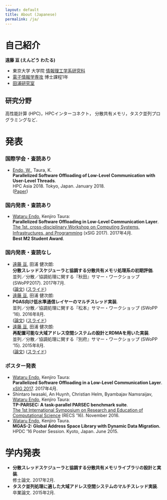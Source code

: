 ```yaml
---
layout: default
title: About (Japanese)
permalink: /ja/
---
```


# 自己紹介

__遠藤 亘 (えんどう わたる)__

- 東京大学 大学院 [情報理工学系研究科](http://www.i.u-tokyo.ac.jp/)
- [電子情報学専攻](http://www.i.u-tokyo.ac.jp/edu/course/ice/index.shtml) 博士課程1年
- [田浦研究室](http://www.eidos.ic.i.u-tokyo.ac.jp)

## 研究分野

高性能計算 (HPC)，HPCインターコネクト，
分散共有メモリ，タスク並列プログラミングなど．

# 発表

### 国際学会・査読あり

- <u>Endo, W.</u>, Taura, K.  
  __Parallelized Software Offloading of Low-Level Communication with User-Level Threads__.  
  HPC Asia 2018. Tokyo, Japan. January 2018.  
  ([Paper](https://dl.acm.org/citation.cfm?doid=3149457.3149475))

### 国内発表・査読あり

- <u>Wataru Endo</u>, Kenjiro Taura:  
  __Parallelized Software Offloading in Low-Level Communication Layer__.  
  [The 1st. cross-disciplinary Workshop on Computing Systems, Infrastructures, and Programming](http://xsig.hpcc.jp/)
  (xSIG 2017). 2017年4月.  
  __Best M2 Student Award__.

### 国内発表・査読なし

- <u>遠藤 亘</u>, 田浦 健次朗:  
  __分散スレッドスケジューラと協調する分散共有メモリ処理系の初期評価__.  
  並列／分散／協調処理に関する『秋田』サマー・ワークショップ (SWoPP2017). 2017年7月.  
  ([論文](http://id.nii.ac.jp/1001/00182710/))
  ([スライド](/pub/20170728_swopp17_slides.pdf))
- <u>遠藤 亘</u>, 田浦 健次朗:  
  __PGAS向け低水準通信レイヤーのマルチスレッド実装__.  
  並列／分散／協調処理に関する『松本』サマー・ワークショップ (SWoPP ’16). 2016年8月.  
  ([論文](http://id.nii.ac.jp/1001/00174108/))
  ([スライド](/pub/20160809_swopp16_slides.pdf))
- <u>遠藤 亘</u>, 田浦 健次朗:  
  __再配置可能な大域アドレス空間システムの設計とRDMAを用いた実装__.  
  並列／分散／協調処理に関する『別府』サマー・ワークショップ (SWoPP ’15). 2015年8月.  
  ([論文](http://id.nii.ac.jp/1001/00144570/))
  ([スライド](/pub/20150804_swopp15_slides.pdf))

### ポスター発表

- <u>Wataru Endo</u>, Kenjiro Taura:  
  __Parallelized Software Offloading in a Low-Level Communication Layer__.  
  [xSIG 2017](http://xsig.hpcc.jp/). 2017年4月.
- Shintaro Iwasaki, An Huynh, Christian Helm, Byambajav Namsraijav, <u>Wataru Endo</u>, Kenjiro Taura:  
  __TP-PARSEC: A task-parallel PARSEC benchmark suite__.  
  [The 1st International Symposium on Research and Education of Computational Science](http://conf.compsci-alliance.jp/)
  (RECS ’16). November 2016.
- <u>Wataru Endo</u>, Kenjiro Taura.  
  __MGAS-2: Global Address Space Library with Dynamic Data Migration.__  
  HPDC ’16 Poster Session. Kyoto, Japan. June 2015.

# 学内発表

- __分散スレッドスケジューラと協調する分散共有メモリライブラリの設計と実装__.  
  修士論文. 2017年2月.
- __タスク並列処理に適した大域アドレス空間システムのマルチスレッド実装__.  
  卒業論文. 2015年2月.

